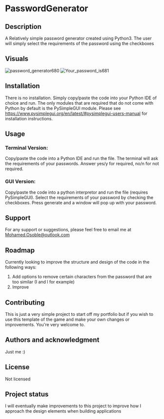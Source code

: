 # PasswordGenerator

## Description
A Relatively simple password generator created using Python3. The user will simply select the requirements of the password using the checkboxes

## Visuals


![password_generator680](https://user-images.githubusercontent.com/108898435/183157458-198319a2-66b7-4972-9c87-3d729820340a.png)
![Your_password_is681](https://user-images.githubusercontent.com/108898435/183157466-699b30c2-7e5c-42eb-b499-142785369a2e.png)

## Installation
There is no installation. Simply copy/paste the code into your Python IDE of choice and run. The only modules that are required that do not come with Python by default is the PySimpleGUI module. Please see https://www.pysimplegui.org/en/latest/#pysimplegui-users-manual for installation instructions. 

## Usage
### Terminal Version:

Copy/paste the code into a Python IDE and run the file. The terminal will ask the requirements of your passwords. Answer yes/y for required, no/n for not required. 

### GUI Version:

Copy/paste the code into a python interpretor and run the file (requires PySimpleGUI). Select the requirements of your password by checking the checkboxes. Press generate and a window will pop up with your password. 

## Support

For any support or suggestions, please feel free to email me at Mohamed.Osoble@outlook.com

## Roadmap
Currently looking to improve the structure and design of the code in the following ways:
1. Add options to remove certain characters from the password that are too similar (I and l for example)
2. Improve 

## Contributing
This is just a very simple project to start off my portfolio but if you wish to use this template of the game and make your own changes or improvements. You're very welcome to.

## Authors and acknowledgment
Just me :)

## License
Not licensed

## Project status
I will eventually make improvements to this project to improve how I approach the design elements when building applications
